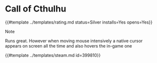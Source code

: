 # Call of Cthulhu
<!-- script:Aliases [] -->

{{#template ../templates/rating.md status=Silver installs=Yes opens=Yes}}

> [!NOTE]
> Runs great. However when moving mouse intensively a native cursor appears on screen all the time and also hovers the in-game one

{{#template ../templates/steam.md id=399810}}

